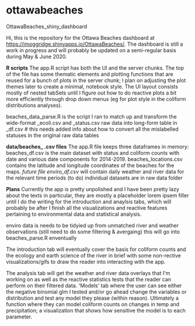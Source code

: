 # ottawabeaches
OttawaBeaches_shiny_dashboard

Hi, this is the repository for the Ottawa Beaches dashboard at https://jmoggridge.shinyapps.io/OttawaBeaches/.
The dashboard is still a work in progress and will probably be updated on a semi-regular basis during May & June 2020.

**R scripts**
The app.R script has both the UI and the server chunks. The top of the file has some thematic elements and plotting functions that are reused for a bunch of plots in the server chunk; I plan on adjusting the plot themes later to create a minimal, notebook style. The UI layout consists mostly of nested tabSets until I figure out how to do reactive plots a bit more efficiently through drop down menus (eg for plot style in the coliform distributions analyses).

beaches_data_parse.R is the script I ran to match up and transform the wide-format _ecoli.csv and _status.csv raw data into long-form table in _df.csv # this needs added info about how to convert all the mislabelled statuses in the original raw data tables

**data/beaches_ .csv files**
The app.R file keeps three dataframes in memory:
beaches_df.csv is the main dataset with status and coliform counts with date and various date components for 2014-2019.
beaches_locations.csv contains the latitude and longitude coordinates of the beaches for the maps.
*future file enviro_df.csv* will contain daily weather and river data for the relevant time periods (to do)
individual datasets are in raw data folder

**Plans**
Currently the app is pretty unpolished and I have been pretty lazy about the texts in particular, they are mostly a placeholder lorem ipsem filler until I do the writing for the introduction and anaylsis tabs, which will probably be after I finish all the visualizations and reactive features pertaining to environmental data and statistical analysis. 

enviro data is needs to be tidyied up from unmatched river and weather observations (still need to do some filtering & avergaing)
this will go into beaches_parse.R enventually

The introduction tab will eventually cover the basis for coliform counts and the ecology and earth science of the river in brief with some non-rective visualizations/gifs to draw the reader into interacting with the app.

The analysis tab will get the weather and river data overlays that I'm working on as well as the reactive statistics tests that the reader can perform on their filtered data.
'Models' tab where the user can see either the negative binomial glm I tested and/or go ahead change the variables or distribution and test any model they please (within reason).  Ultimately a function where they can model coliform counts on changes in temp and precipitation; a visualization that shows how sensitive the model is to each parameter.
